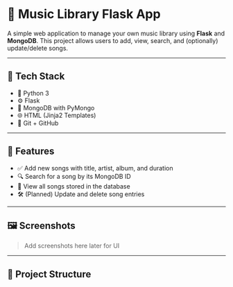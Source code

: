 # 🎵 Music Library Flask App

A simple web application to manage your own music library using **Flask** and **MongoDB**. This project allows users to add, view, search, and (optionally) update/delete songs.

---

## 🔧 Tech Stack

- 🐍 Python 3
- ⚙️ Flask
- 🍃 MongoDB with PyMongo
- 🌐 HTML (Jinja2 Templates)
- 🧠 Git + GitHub

---

## 🚀 Features

- ✅ Add new songs with title, artist, album, and duration
- 🔍 Search for a song by its MongoDB ID
- 📄 View all songs stored in the database
- 🛠️ (Planned) Update and delete song entries

---

## 🖼️ Screenshots

> Add screenshots here later for UI

---

## 📁 Project Structure

